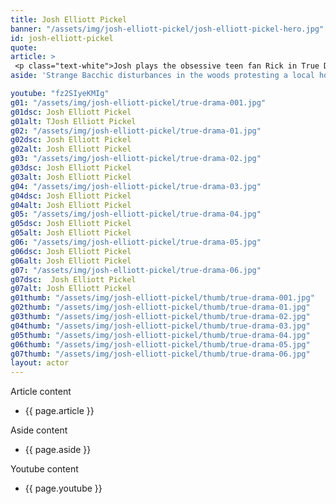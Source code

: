 ```yaml
---
title: Josh Elliott Pickel
banner: "/assets/img/josh-elliott-pickel/josh-elliott-pickel-hero.jpg"
id: josh-elliott-pickel
quote: 
article: >
 <p class="text-white">Josh plays the obsessive teen fan Rick in True Drama. His roles in major features are maybe as a result of his being cast by MacMillan Films in True Drama.</p>
aside: 'Strange Bacchic disturbances in the woods protesting a local horror movie prompt a police investigation. A shadowy figure emerges.  Calling himself the God of Drama, he believes that he can achieve the seemingly impossible goal of returning drama to its original purpose – of preparing citizens for leadership in democracy. As the horror movie spirals out of control, and the Bacchae are consumed in violence - can officer Ailish Walsh discern the truth before a gruesome Greek drama unfolds? <br><br> Director James Thomas creates a Greek tragedy for our time. A horror story that looks at the original role of drama – as the companion invention of democracy – to shed light on how modern media is still working in our lives, in hidden ways, to rip us apart. True Drama is an alarm – a rare moment of clarity – a terrifying jolt - and an invitation to enjoy the true transcendental power of drama to help us envision a better Democracy. '

youtube: "fz2SIyeKMIg"
g01: "/assets/img/josh-elliott-pickel/true-drama-001.jpg"
g01dsc: Josh Elliott Pickel
g01alt: TJosh Elliott Pickel
g02: "/assets/img/josh-elliott-pickel/true-drama-01.jpg"
g02dsc: Josh Elliott Pickel
g02alt: Josh Elliott Pickel
g03: "/assets/img/josh-elliott-pickel/true-drama-02.jpg"
g03dsc: Josh Elliott Pickel  
g03alt: Josh Elliott Pickel 
g04: "/assets/img/josh-elliott-pickel/true-drama-03.jpg"
g04dsc: Josh Elliott Pickel
g04alt: Josh Elliott Pickel
g05: "/assets/img/josh-elliott-pickel/true-drama-04.jpg"
g05dsc: Josh Elliott Pickel
g05alt: Josh Elliott Pickel
g06: "/assets/img/josh-elliott-pickel/true-drama-05.jpg"
g06dsc: Josh Elliott Pickel
g06alt: Josh Elliott Pickel  
g07: "/assets/img/josh-elliott-pickel/true-drama-06.jpg"
g07dsc:  Josh Elliott Pickel
g07alt: Josh Elliott Pickel  
g01thumb: "/assets/img/josh-elliott-pickel/thumb/true-drama-001.jpg"
g02thumb: "/assets/img/josh-elliott-pickel/thumb/true-drama-01.jpg"
g03thumb: "/assets/img/josh-elliott-pickel/thumb/true-drama-02.jpg"
g04thumb: "/assets/img/josh-elliott-pickel/thumb/true-drama-03.jpg"
g05thumb: "/assets/img/josh-elliott-pickel/thumb/true-drama-04.jpg"
g06thumb: "/assets/img/josh-elliott-pickel/thumb/true-drama-05.jpg"
g07thumb: "/assets/img/josh-elliott-pickel/thumb/true-drama-06.jpg"
layout: actor
---
```


Article content
* {{ page.article }}

Aside content
* {{ page.aside }}

Youtube content
* {{ page.youtube }}

